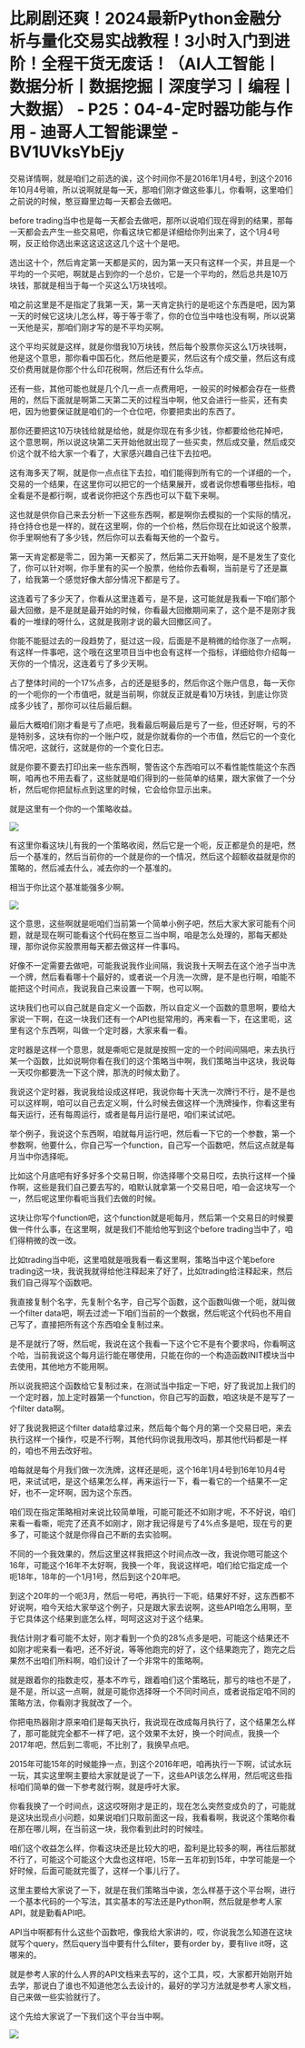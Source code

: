 # 比刷剧还爽！2024最新Python金融分析与量化交易实战教程！3小时入门到进阶！全程干货无废话！（AI人工智能丨数据分析丨数据挖掘丨深度学习丨编程丨大数据） - P25：04-4-定时器功能与作用 - 迪哥人工智能课堂 - BV1UVksYbEjy

交易详情啊，就是咱们之前选的诶，这个时间你不是2016年1月4号，到这个2016年10月4号嘛，所以说啊就是每一天，那咱们刚才做这些事儿，你看啊，这里咱们之前说的时候，憨豆瓣里边每一天都会去做吧。

before trading当中也是每一天都会去做吧，那所以说咱们现在得到的结果，那每一天都会去产生一些交易吧，你看这块它都是详细给你列出来了，这个1月4号啊，反正给你选出来这这这这这几个这十个是吧。

选出这十个，然后肯定第一天都是买的，因为第一天只有这样一个买，并且是一个平均的一个买吧，啊就是占到你的一个总价，它是一个平均的，然后总共是10万块钱，那就是相当于每一个买这么1万块钱呗。

咱之前这里是不是指定了我第一天，第一天肯定执行的是呃这个东西是吧，因为第一天的时候它这块儿怎么样，等于等于零了，你的仓位当中啥也没有啊，所以说第一天他是买，那咱们刚才写的是不平均买啊。

这个平均买就是这样，就是你借我10万块钱，然后每个股票你买这么1万块钱啊，他是这个意思，那你看中国石化，然后他是要买，然后这有个成交量，然后这有成交价费用就是你那个什么印花税啊，然后还有什么华点。

还有一些，其他可能也就是几个几一点一点费用吧，一般买的时候都会存在一些费用的，然后下面就是啊第二天第二天的过程当中啊，他又会进行一些买，还有卖吧，因为他要保证就是咱们的一个仓位吧，你要把卖出的东西了。

那你还要把这10万块钱给就是给他，就是你现在有多少钱，你都要给他花掉吧，这个意思啊，所以说这块第二天开始他就出现了一些买卖，然后成交量，然后成交价这个就不给大家一个看了，大家感兴趣自己往下去拉吧。

这有海多天了啊，就是你一点点往下去拉，咱们能得到所有它的一个详细的一个，交易的一个结果，在这里你可以把它的一个结果展开，或者说你想看哪些指标，咱全看是不是都行啊，或者说你把这个东西也可以下载下来啊。

这也就是供你自己来去分析一下这些东西啊，都是啊你去模拟的一个实际的情况，持仓持仓也是一样的，就在这里啊，你的一个价格，然后你现在比如说这个股票，你手里啊他有了多少钱，然后你可以去看每天他的一个盈亏。

第一天肯定都是零二，因为第一天都买了，然后第二天开始啊，是不是发生了变化了，你可以针对啊，你手里有的买一个股票，他给你去看啊，当前是亏了还是赢了，给我第一个感觉好像大部分情况下都是亏了。

这连着亏了多少天了，你看从这里连着亏，是不是，这可能就是我看一下咱们那个最大回撤，是不是就是最开始的时候，你看最大回撤期间来了，这个是不是刚才我看的一堆绿的呀什么，这就是我刚才说的最大回撤区间了。

你能不能挺过去的一段趋势了，挺过这一段，后面是不是稍微的给你涨了一点啊，有这样一件事吧，这个哦在这里项目当中也会有这样一个指标，详细给你介绍每一天你的一个情况，这连着亏了多少天啊。

占了整体时间的一个17%点多，占的还是挺多的，然后你这个账户信息，每一天你的一个呃你的一个市值吧，就是当前啊，你就反正就是看10万块钱，到底让你货成多少钱了，那你可以往后最后翻。

最后大概咱们刚才看是亏了点吧，我看最后啊最后是亏了一些，但还好啊，亏的不是特别多，这块有你的一个账户哎，就是你就看你的一个市值，然后它的一个变化情况吧，这就行，这就是你的一个变化日志。

就是你要不要去打印出来一些东西啊，警告这个东西咱可以不看性能性能这个东西啊，咱再也不用去看了，这些就是咱们得到的一些简单的结果，跟大家做了一个分析，然后呢你把鼠标点到这里的时候，它会给你显示出来。

就是这里有一个你的一个策略收益。

![](img/fb0c90c00da0b7bebe98d08f5b2feed5_1.png)

有这里你看这块儿有我的一个策略收阅，然后它是一个呃，反正都是负的是吧，然后一个基准的，然后当前你的一个就是你的一个情况，然后这个超额收益就是你的策略的，然后减去什么，减去你的一个基准的。

相当于你比这个基准能强多少啊。

![](img/fb0c90c00da0b7bebe98d08f5b2feed5_3.png)

这个意思，这些啊就是呃咱们当前第一个简单小例子吧，然后大家大家可能有个问题，就是现在啊可能看这个代码在憨豆二当中啊，咱是怎么处理的，那每天都处理，那你说你买股票用每天都去做这样一件事吗。

好像不一定需要去做吧，可能我说我作业间隔，我说我十天啊去在这个池子当中洗一个牌，然后看看哪十个最好的，或者说一个月洗一次牌，是不是也行啊，咱能不能把这个时间点，我说我自己来设置一下啊，也可以啊。

这块我们也可以自己就是自定义一个函数，所以自定义一个函数的意思啊，要给大家说一下啊，在这一块我们还有一个API也挺常用的，再来看一下，在这里呃，这里有这个东西啊，叫做一个定时器，大家来看一看。

定时器是这样一个意思，就是嘶呃它是就是按照一定的一个时间间隔吧，来去执行某一个函数，比如说啊你看在我们的这个策略当中啊，我们策略当中这块，我说每一天哎你都要洗一下这个牌，那洗的时候太勤了。

我说这个定时器，我说我给设成这样吧，我说你每十天洗一次牌行不行，是不是也可以这样啊，咱可以自己去定义啊，什么时候去做这样一个洗牌操作，你看这里有每天运行，还有每周运行，或者是每月运行是吧，咱们来试试吧。

举个例子，我说这个东西啊，咱就每月运行吧，然后看一下它的一个参数，第一个参数啊，他要什么，你自己写一个function，自己写一个函数吧，然后这点就是每月当中你选择呃。

比如这个月底吧有好多好多个交易日啊，你选择哪个交易日哎，去执行这样一个操作啊，这些是我们自己要去写的，咱默认就拿第一个交易日吧，咱一会这块写一个一，然后呢这里你看呃当我们去做的时候。

这块让你写个function吧，这个function就是呃每月，然后第一个交易日的时候要做一件什么事，在这里啊，就是我们不能给他写到这个before trading当中了，咱们得稍微的改一改。

比如trading当中呃，这里咱就是哦我看一看这里啊，策略当中这个笔before trading这一块，我说我就得给他注释起来了好了，比如trading给注释起来，然后我们自己得写个函数吧。

我直接复制个名字，先复制个名字，自己写个函数，这个函数叫做一个呃，就叫做一个filter data吧，啊去过滤一下咱们当前的一个数据，然后呢这个代码也不用自己写了，直接把所有这个东西咱全复制过来。

是不是就行了呀，然后呢，我说在这个我看一下这个它不是有个要求吗，你看啊这个哈，当前我说这个每月运行能在哪使用，只能在你的一个构造函数INIT模块当中去使用，其他地方不能用啊。

所以说我把这个函数给它复制过来，在测试当中指定一下吧，好了我说加上我们的一个定时器，加上定时器第一个function，你自己写的函数，咱这块是不是写了一个filter data啊。

好了我说我把这个filter data给拿过来，然后每个每个月的第一个交易日吧，来去执行这样一个操作，哎是不行啊，其他代码你说我用改吗，那其他代码都是一样的，咱也不用去改好啦。

咱每就是每个月我们做一次洗牌，这样还是呃，这个16年1月4号到16年10月4号吧，来试试吧，是这个结果怎么样，再来运行一下，看一看它的一个结果不一定好，也不一定坏啊，因为这个东西。

咱们现在指定策略相对来说比较简单哦，可能可能还不如刚才呢，不不好说，咱们来看一看嘶，呃完了还真不如刚才，刚才我记得是亏了4%点多是吧，现在亏的更多了，可能这个就是你得自己不断的去实验啊。

不同的一个我效果的，然后这里这样我把这个时间点改一改，我说你嗯可能这个16年，可能这个16年不太好啊，我换一个年，我说这样吧，咱们给它指定成一个呃18年，18年的一个1月1号，然后到这个20年吧。

到这个20年的一个呃3月，然后一号吧，再执行一下呃，结果好不好，这东西都不好说啊，咱今天给大家举这个例子，只是跟大家去说啊，这些API咱怎么用啊，至于它具体这个结果到底怎么样，呵呵这这对于这个结果。

我估计刚才看可能不太好，刚才看到一个负的28%点多是吧，可能这个结果还不如刚才呢来看一看吧，还不好说，等等他跑完的好了，这个结果跑完了，跑完之后果然不出咱们所料啊，咱们设计了一个非常牛的策略啊。

就是跟着你的指数走哎，基本不咋亏，跟着咱们这个策略玩，那亏的啥也不是了，是不是，所以这一点啊，就是可能你选择呀一个不同时间点，或者说指定咱不同的策略方法，你看刚才我就改了一个。

你把电热器刚才原来咱们是每天执行，我说现在改成每月执行了，这个结果怎么样了，那可能就完全都不一样了吧，这个效果不太好，换一个时间点，我换一个2017年吧，然后到二零呃，不比别了，我换早点吧。

2015年可能15年的时候能挣一点，到这个2016年吧，咱再执行一下啊，试试水玩一玩，其实这里啊主要给大家就是说了一下，这些API该怎么样用，然后呢这些指标咱们简单的做一下参考就行啊，就是呼吁大家。

你看我换了一个时间点，这这哎呀刚才是正的，现在怎么突然变成负的了，可能就是这块出现点小问题，如果说咱们只取前面这一段，我看看啊，我说这个策略你看在那在哪儿啊，在当前这一块，我你看到此时的时候哇。

咱们这个收益怎么样，你看这块还是比较大的吧，盈利是比较多的啊，再往后那就不行了，可能这个可能这个大盘也这样吧，15年一五年初到15年，中学可能是一个好时候，后面可能就完蛋了，这样一个事儿行了。

这里主要给大家说了一下，就是在我们策略当中诶，怎么样基于这个平台啊，进行一个基本代码的一个写法，其实基本的写法还是Python啊，然后就是参考人家API，就是勤看API吧。

API当中啊都有什么这些个函数吧，像我给大家讲的，哎，你说我怎么知道在这块就写个query，然后query当中要有什么filter，要有order by，要有live it呀，这哪来的。

就是参考人家的什么人界的API文档来去写的，这个工具，哎，大家都开始刚开始去学，那说白了谁也不知道他怎么去设计的，最好的学习方法就是参考人家文档，自己来做一些实验就行了。

这个先给大家说了一下我们这个平台当中啊。

![](img/fb0c90c00da0b7bebe98d08f5b2feed5_5.png)